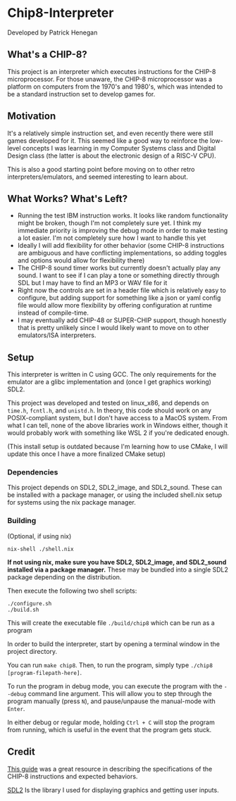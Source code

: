 # Chip8-Interpreter

Developed by Patrick Henegan

## What's a CHIP-8?

This project is an interpreter which executes instructions for the CHIP-8 microprocessor.
For those unaware, the CHIP-8 microprocessor was a platform on computers from the 1970's and
1980's, which was intended to be a standard instruction set to develop games for.

## Motivation

It's a relatively simple instruction set, and even recently there were still games developed
for it. This seemed like a good way to reinforce the low-level concepts I was learning in my
Computer Systems class and Digital Design class (the latter is about the electronic design of a RISC-V CPU).

This is also a good starting point before moving on to other retro interpreters/emulators,
and seemed interesting to learn about.

## What Works? What's Left?
- Running the test IBM instruction works. It looks like random functionality might be broken,
  though I'm not completely sure yet. I think my immediate priority is improving the debug mode
  in order to make testing a lot easier. I'm not completely sure how I want to handle this yet
- Ideally I will add flexibility for other behavior (some CHIP-8 instructions are ambiguous and
  have conflicting implementations, so adding toggles and options would allow for flexibility there)
- The CHIP-8 sound timer works but currently doesn't actually play any sound. I want to see if I can
  play a tone or something directly through SDL but I may have to find an MP3 or WAV file for it
- Right now the controls are set in a header file which is relatively easy to configure, but
  adding support for something like a json or yaml config file would allow more flexibility by
  offering configuration at runtime instead of compile-time.
- I may eventually add CHIP-48 or SUPER-CHIP support, though honestly that is pretty unlikely
  since I would likely want to move on to other emulators/ISA interpreters.

## Setup

This interpreter is written in C using GCC. The only requirements for the emulator are a
glibc implementation and (once I get graphics working) SDL2.

This project was developed and tested on linux_x86, and depends on  `time.h`, `fcntl.h`,
and `unistd.h`. In theory, this code should work on any POSIX-compliant system, but I don't
have access to a MacOS system. From what I can tell, none of the above libraries work
in Windows either, though it would probably work with something like WSL 2 if you're dedicated enough.


(This install setup is outdated because I'm learning how to use CMake, I will update this once I
have a more finalized CMake setup)

### Dependencies

This project depends on SDL2, SDL2_image, and SDL2_sound. These can be installed with a package manager,
or using the included shell.nix setup for systems using the nix package manager.

### Building

(Optional, if using nix)
```
nix-shell ./shell.nix
```
**If not using nix, make sure you have SDL2, SDL2_image, and SDL2_sound installed via a package manager.** These may be bundled
into a single SDL2 package depending on the distribution.

Then execute the following two shell scripts:
```
./configure.sh
./build.sh
```

This will create the executable file `./build/chip8` which can be run as a program

In order to build the interpreter, start by opening a terminal window in the project directory. 

You can run `make chip8`. Then, to run the program, simply type `./chip8 [program-filepath-here]`.

To run the program in debug mode, you can execute the program with the `--debug` command line argument.
This will allow you to step through the program manually (press `N`), and pause/unpause the manual-mode with `Enter`.

In either debug or regular mode, holding `Ctrl + C` will stop the program from running, which is useful in the event
that the program gets stuck.

## Credit

[This guide](https://tobiasvl.github.io/blog/write-a-chip-8-emulator/) was a great resource in describing the specifications of the CHIP-8 instructions and expected behaviors.

[SDL2](https://wiki.libsdl.org/SDL2/FrontPage) Is the library I used for displaying graphics and getting user inputs.
